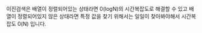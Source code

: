 이진검색은 배열이 정렬되어있는 상태라면 0(logN)의 시간복잡도로 해결할 수 있고 배열이 정렬되어있지 않은 상태라면 특정 값을 찾기 위해서는 일일이 찾아봐야해서 시간복잡도 0(N) 입니다.